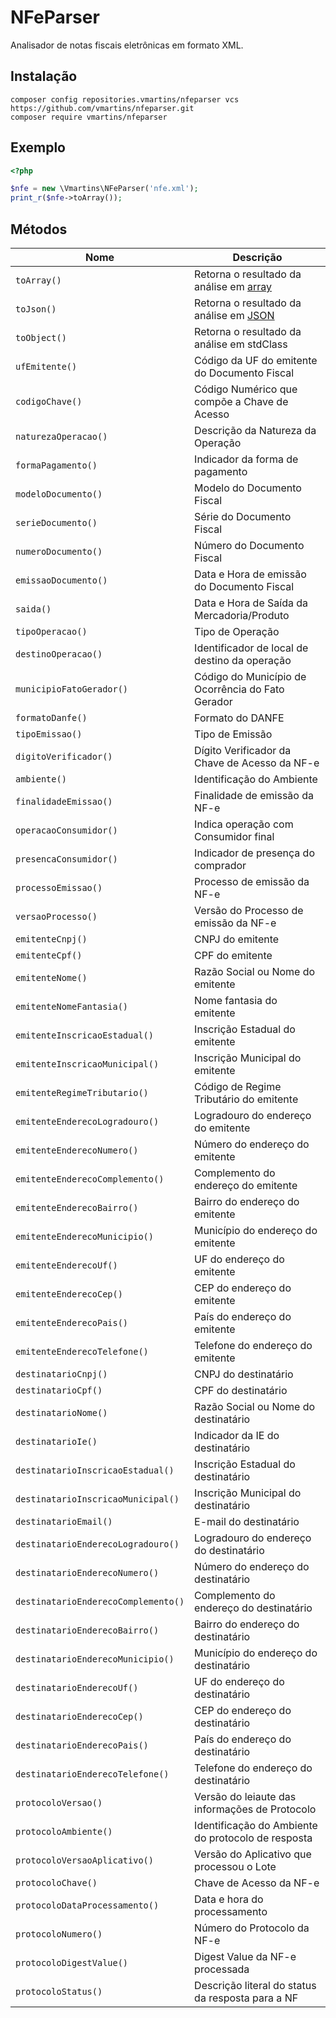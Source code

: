 # NFeParser
Analisador de notas fiscais eletrônicas em formato XML.

## Instalação
```
composer config repositories.vmartins/nfeparser vcs https://github.com/vmartins/nfeparser.git
composer require vmartins/nfeparser
```

## Exemplo
```php
<?php

$nfe = new \Vmartins\NFeParser('nfe.xml');
print_r($nfe->toArray());
```

## Métodos
|Nome|Descrição|
|-|-|
|```toArray()```|Retorna o resultado da análise em [array](https://php.net/array)|
|```toJson()```|Retorna o resultado da análise em [JSON](https://www.json.org)|
|```toObject()```|Retorna o resultado da análise em stdClass|
|```ufEmitente()```|Código da UF do emitente do Documento Fiscal|
|```codigoChave()```|Código Numérico que compõe a Chave de Acesso|
|```naturezaOperacao()```|Descrição da Natureza da Operação|
|```formaPagamento()```|Indicador da forma de pagamento|
|```modeloDocumento()```|Modelo do Documento Fiscal|
|```serieDocumento()```|Série do Documento Fiscal|
|```numeroDocumento()```|Número do Documento Fiscal|
|```emissaoDocumento()```|Data e Hora de emissão do Documento Fiscal|
|```saida()```|Data e Hora de Saída da Mercadoria/Produto|
|```tipoOperacao()```|Tipo de Operação|
|```destinoOperacao()```|Identificador de local de destino da operação|
|```municipioFatoGerador()```|Código do Município de Ocorrência do Fato Gerador|
|```formatoDanfe()```|Formato do DANFE|
|```tipoEmissao()```|Tipo de Emissão|
|```digitoVerificador()```|Dígito Verificador da Chave de Acesso da NF-e|
|```ambiente()```|Identificação do Ambiente|
|```finalidadeEmissao()```|Finalidade de emissão da NF-e|
|```operacaoConsumidor()```|Indica operação com Consumidor final|
|```presencaConsumidor()```|Indicador de presença do comprador|
|```processoEmissao()```|Processo de emissão da NF-e|
|```versaoProcesso()```|Versão do Processo de emissão da NF-e|
|```emitenteCnpj()```|CNPJ do emitente|
|```emitenteCpf()```|CPF do emitente|
|```emitenteNome()```|Razão Social ou Nome do emitente|
|```emitenteNomeFantasia()```|Nome fantasia do emitente|
|```emitenteInscricaoEstadual()```|Inscrição Estadual do emitente|
|```emitenteInscricaoMunicipal()```|Inscrição Municipal do emitente|
|```emitenteRegimeTributario()```|Código de Regime Tributário do emitente|
|```emitenteEnderecoLogradouro()```|Logradouro do endereço do emitente|
|```emitenteEnderecoNumero()```|Número do endereço do emitente|
|```emitenteEnderecoComplemento()```|Complemento do endereço do emitente|
|```emitenteEnderecoBairro()```|Bairro do endereço do emitente|
|```emitenteEnderecoMunicipio()```|Município do endereço do emitente|
|```emitenteEnderecoUf()```|UF do endereço do emitente|
|```emitenteEnderecoCep()```|CEP do endereço do emitente|
|```emitenteEnderecoPais()```|País do endereço do emitente|
|```emitenteEnderecoTelefone()```|Telefone do endereço do emitente|
|```destinatarioCnpj()```|CNPJ do destinatário|
|```destinatarioCpf()```|CPF do destinatário|
|```destinatarioNome()```|Razão Social ou Nome do destinatário|
|```destinatarioIe()```|Indicador da IE do destinatário|
|```destinatarioInscricaoEstadual()```|Inscrição Estadual do destinatário|
|```destinatarioInscricaoMunicipal()```|Inscrição Municipal do destinatário|
|```destinatarioEmail()```|E-mail do destinatário|
|```destinatarioEnderecoLogradouro()```|Logradouro do endereço do destinatário|
|```destinatarioEnderecoNumero()```|Número do endereço do destinatário|
|```destinatarioEnderecoComplemento()```|Complemento do endereço do destinatário|
|```destinatarioEnderecoBairro()```|Bairro do endereço do destinatário|
|```destinatarioEnderecoMunicipio()```|Município do endereço do destinatário|
|```destinatarioEnderecoUf()```|UF do endereço do destinatário|
|```destinatarioEnderecoCep()```|CEP do endereço do destinatário|
|```destinatarioEnderecoPais()```|País do endereço do destinatário|
|```destinatarioEnderecoTelefone()```|Telefone do endereço do destinatário|
|```protocoloVersao()```|Versão do leiaute das informações de Protocolo|
|```protocoloAmbiente()```|Identificação do Ambiente do protocolo de resposta|
|```protocoloVersaoAplicativo()```|Versão do Aplicativo que processou o Lote|
|```protocoloChave()```|Chave de Acesso da NF-e|
|```protocoloDataProcessamento()```|Data e hora do processamento|
|```protocoloNumero()```|Número do Protocolo da NF-e|
|```protocoloDigestValue()```|Digest Value da NF-e processada|
|```protocoloStatus()```|Descrição literal do status da resposta para a NF|
